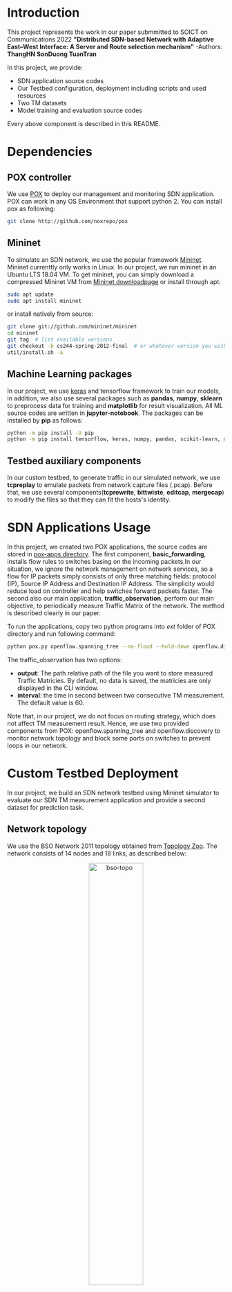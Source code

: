 # Introduction

This project represents the work in our paper submmitted to SOICT on Communications 2022 **"Distributed SDN-based Network with Adaptive East–West Interface: 
A Server and Route selection mechanism"** -Authors: **ThangHN SonDuong TuanTran**

In this project, we provide:
- SDN application source codes
- Our Testbed configuration, deployment including scripts and used resources
- Two TM datasets
- Model training and evaluation source codes

Every above component is described in this README.

# Dependencies

## POX controller
We use [POX](https://github.com/noxrepo/pox) to deploy our management and monitoring SDN application. POX can work in any OS Environment that support python 2. You can install pox as following:

```bash
git clone http://github.com/noxrepo/pox
```

## Mininet
To simulate an SDN network, we use the popular framework [Mininet](http://mininet.org/). Mininet currenttly only works in Linux. In our project, we run mininet in an Ubuntu LTS 18.04 VM. To get mininet, you can simply download a compressed Mininet VM from [Mininet downloadpage](https://github.com/mininet/mininet/wiki/Mininet-VM-Images) or install through apt:

```bash
sudo apt update
sudo apt install mininet
```

or install natively from source:
```bash
git clone git://github.com/mininet/mininet
cd mininet
git tag  # list available versions
git checkout -b cs244-spring-2012-final  # or whatever version you wish to install
util/install.sh -a
```

## Machine Learning packages

In our project, we use [keras](https://keras.io/) and tensorflow framework to train our models, in addition, we also use several packages such as **pandas**, **numpy**, **sklearn** to preprocess data for training and **matplotlib** for result visualization. All ML source codes are written in **jupyter-notebook**. The packages can be installed by **pip** as follows:

```bash
python -m pip install -U pip
python -m pip install tensorflow, keras, numpy, pandas, scikit-learn, matplotlib, jupyter-notebook
```
## Testbed auxiliary components

In our custom testbed, to generate traffic in our simulated network, we use **tcpreplay** to emulate packets from network capture files (.pcap). Before that, we use several components(**tcprewrite**, **bittwiste**, **editcap**, **mergecap**) to modify the files so that they can fit the hosts's identity. 


# SDN Applications Usage

In this project, we created two POX applications, the source codes are stored in [pox-apps directory](https://github.com/duchuyle108/SDN-TMprediction/tree/main/pox-apps). The first component, **basic_forwarding**, installs flow rules to switches basing on the incoming packets.In our situation, we ignore the network management on network services, so a flow for IP packets simply consists of only three matching fields: protocol (IP), Source IP Address and Destination IP Address. The simplicity would reduce load on controller and help switches forward packets faster. The second also our main application, **traffic_observation**, perform our main objective, to periodically measure Traffic Matrix of the network. The method is described clearly in our paper.

To run the applications, copy two python programs into *ext* folder of POX directory and run following command:

```bash
python pox.py openflow.spanning_tree --no-flood --hold-down openflow.discovery basic_forwarding traffic_observation --output=output_path --interval=measurement_interval_in_second
```

The traffic_observation has two options:
- **output**: The path relative path of the file you want to store measured Traffic Matricies. By default, no data is saved, the matricies are only displayed in the CLI window.
- **interval**: the time in second between two consecutive TM measurement. The default value is 60.

Note that, in our project, we do not focus on routing strategy, which does not affect TM measurement result. Hence, we use two provided components from POX: openflow.spanning_tree and openflow.discovery to monitor network topology and block some ports on switches to prevent loops in our network.

# Custom Testbed Deployment
In our project, we build an SDN network testbed using Mininet simulator to evaluate our SDN TM measurement application and provide a second dataset for prediction task.
## Network topology
We use the BSO Network 2011 topology obtained from [Topology Zoo](http://www.topology-zoo.org/dataset.html). The network consists of 14 nodes and 18 links, as described below:

<p align="center">
<img src="figs/bso-topo.png" alt="bso-topo" width="50%"/>
</p>

In our Mininet simulation, each node is represented by a ovs-switch. each switch is connected to a host, which generates traffic flows in the network. 

## Traffic Generation

To perform the most realistic network environment. At first, we gather network capture files (.pcap) in real network from several sources (real-time captured in our network or public pcap library like [Netresec](https://www.netresec.com/)). The pcaps also varies from many type of services such as file transfer, video stream, DNS, web surfing or even intrusion traffic. Most of the pcap files contain packets from many connections, therefor we have to filter out traffic flows from the connections we want by using WireShark. After that, we modify the end points of them so they would fit the addresses of the hosts in our network. Traffic preparation is an important part, defines the operation of the network. 

In our project, for each node, we prepare a pcap file for traffic to every other node. After the modification, we propose two approaches to retransmit them using tcpreplay:

- (1): For each host, transmit all of its pcap files using multiple parallel tcpreplay processes.
- (2): Merge all of the pcap files into a single file and use one only process to replay it.

The first approach is less complex in configuration. However, it takes more resources to run. And in large-size network with a big number of nodes, two many tcpreplay processes could use up the VM's resource and affect the Testbed's stability. So we propose the second approach, to merge all of a node's pcap files into a single one using [mergecap](https://linux.die.net/man/1/mergecap). Though, this encouters a problem that the absolute timestamp of the pcap files are different, so the traffic to other nodes might not be transmitted simultaneously. So we have to change their timestamps first by using [bittwiste](http://bittwist.sourceforge.net/). For each approach, we create two traffic preparation scripts: *Testbed/modify-pcap.sh* and *Testbed/merge-pcap.sh* corresponding to the first and second approach.

*Testbed/prepare-pcaps* directory contains the prepared pcap files using approach (1). 

## Deployment
To deploy our Testbed simulation, run the following command:

```bash
sudo python Testbed/mininet/bso-topo.py
```

Note that, in the program, we run a CLI script when finishing create network topology, to automatically run tcpreplay command in every hosts. Script file *traffic_gen_script1.sh* corresponds to approach (1) in traffic generation and the other, *traffic_gen_script2.sh* for aproach (2).

## Collected dataset

Running the Mininet simulation with POX applications proposed above, we collected a dataset containing 6257 traffic matricies after running for 4 days, stored in *dataset/testbed_flat_tms.csv* 

# GÉANT Backbone Network data

GÉANT Backbone Network dataset is the most well-known Traffic Matrix dataset. You can download the raw data [here](http://totem.info.ucl.ac.be/dataset.html). GÉANT Backbone Network topology consists of 23 nodes and 38 links, as described below:

<p align="center">
<img src="figs/geant-topo.png" alt="geant-topo" width="50%"/>
</p>

The dataset contains Traffic Matricies from a 4-month period capturing with 15-minute invterval. Originally, each traffic matrix is stored in a single xml file. For more convinence in using the dataset, we make a script (*dataset/geant-dataset-converter.py*) to convert all of the separate matricies into a single file. *dataset/geant_flat_tms.csv* is the final converted dataset. The dataset consists of 10772 traffic matricies.

# Traffic Matrix Prediction

## Machine Learning models

In our project, to deal with the time series prediction problem, we propose three popular RNN variants: Long Short-Term Memory (LSTM), Bidirectional LSTM (BiLSTM) and Gated Recurrent Unit (GRU). Each of the models has one hidden layer with 100 units. They are all trained through 200 epochs and the best parameter set is kept for further evaluation.

## Data preparation
Firstly, to normalize the data, we divide all of the traffic volume by the biggest one so that every value is in range (0, 1). From the raw matricies, we form a time series dataset by group 11 consecutive matricies as a record (10 first matricies is the input and the last one is the ouput of the record). Secondly, we divide the dataset into two subset: 80% used for training and 20% used for evaluation. 

## Methodology

In this work, we assume that each Original-Destinaion (OD) traffic is independent from other ones. SO that we feed the models with one OD traffic at a time.

The training processes are operated using tensorflow and keras framework. 

## Evaluation
We use RMSE formula to evaluate the prediction generated by trained models, defined as follow:

<p align="center">
<img src="https://bit.ly/35IBOdt" align="center" border="0" alt="RMSE = \sqrt{(\frac{1}{n})\sum_{i=1}^{n}(y_i - x_i)^2 }" width="50%" />
</p>

The lower RMSE value, the better overall prediction performance.

# Acknowledment

This research is funded by Vietnam National Foundation for Science and Technology Development (NAFOSTED).
